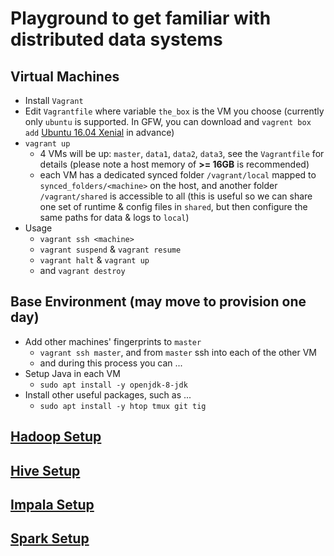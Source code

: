 # Playground to get familiar with distributed data systems

## Virtual Machines
* Install `Vagrant`
* Edit `Vagrantfile` where variable `the_box` is the VM you choose (currently only `ubuntu` is supported. In GFW, you can download and `vagrent box add` [Ubuntu 16.04 Xenial](https://cloud-images.ubuntu.com/xenial/current/) in advance)
* `vagrant up`
  * 4 VMs will be up: `master`, `data1`, `data2`, `data3`, see the `Vagrantfile` for details (please note a host memory of **>= 16GB** is recommended)
  * each VM has a dedicated synced folder `/vagrant/local` mapped to `synced_folders/<machine>` on the host, and another folder `/vagrant/shared` is accessible to all (this is useful so we can share one set of runtime & config files in `shared`, but then configure the same paths for data & logs to `local`)
* Usage
  * `vagrant ssh <machine>`
  * `vagrant suspend` & `vagrant resume`
  * `vagrant halt` & `vagrant up`
  * and `vagrant destroy`

## Base Environment (may move to provision one day)
* Add other machines' fingerprints to `master`
  * `vagrant ssh master`, and from `master` ssh into each of the other VM
  * and during this process you can ...
* Setup Java in each VM
  * `sudo apt install -y openjdk-8-jdk`
* Install other useful packages, such as ...
  * `sudo apt install -y htop tmux git tig`

## [Hadoop Setup](docs/hadoop-setup.md)

## [Hive Setup](docs/hive-setup.md)

## [Impala Setup](docs/impala-setup.md)

## [Spark Setup](docs/spark-setup.md)
